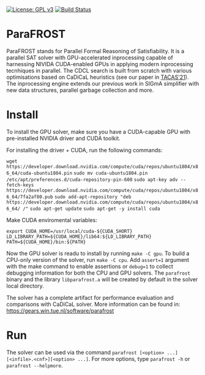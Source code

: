[![License: GPL v3](https://img.shields.io/badge/License-GPLv3-blue.svg)](https://www.gnu.org/licenses/gpl-3.0)
[![Build Status](https://travis-ci.com/muhos/ParaFROST.svg?token=YXUywHfBSpqMqyUKnyT4&branch=master)](https://travis-ci.com/muhos/ParaFROST)
# ParaFROST
ParaFROST stands for Parallel Formal Reasoning of Satisfiability. It is a parallel SAT solver with GPU-accelerated inprocessing capable of harnessing NIVIDA CUDA-enabled GPUs in applying modern inprocessing tecnhiques in parallel. The CDCL search is built from scratch with various optimisations based on CaDiCaL heuristics (see our paper in [TACAS'21](https://gears.win.tue.nl/papers/parafrost_gpu.pdf)). The inprocessing engine extends our previous work in SIGmA simplifier with new data structures, parallel garbage collection and more.

# Install
To install the GPU solver, make sure you have a CUDA-capable GPU with pre-installed NVIDIA driver and CUDA toolkit.

For installing the driver + CUDA, run the following commands:

`wget https://developer.download.nvidia.com/compute/cuda/repos/ubuntu1804/x86_64/cuda-ubuntu1804.pin`
`sudo mv cuda-ubuntu1804.pin /etc/apt/preferences.d/cuda-repository-pin-600`
`sudo apt-key adv --fetch-keys https://developer.download.nvidia.com/compute/cuda/repos/ubuntu1804/x86_64/7fa2af80.pub`
`sudo add-apt-repository "deb https://developer.download.nvidia.com/compute/cuda/repos/ubuntu1804/x86_64/ /"`
`sudo apt-get update`
`sudo apt-get -y install cuda`

Make CUDA enviromental variables:

`export CUDA_HOME=/usr/local/cuda-${CUDA_SHORT}`
`LD_LIBRARY_PATH=${CUDA_HOME}/lib64:${LD_LIBRARY_PATH}`
`PATH=${CUDA_HOME}/bin:${PATH}`

Now the GPU solver is readu to install by running `make -C gpu`. To build a CPU-only version of the solver, run `make -C cpu`.
Add `assert=1` argument with the make command to enable assertions or `debug=1` to collect debugging information for both the CPU and GPU solvers.
The `parafrost` binary and the library `libparafrost.a` will be created by default in the solver local directory. 

The solver has a complete artifact for performance evaluation and comparisons with CaDiCaL solver. More information can be found in: https://gears.win.tue.nl/software/parafrost

# Run
The solver can be used via the command `parafrost [<option> ...][<infile>.<cnf>][<option> ...]`. For more options, type `parafrost -h` or `parafrost --helpmore`.
